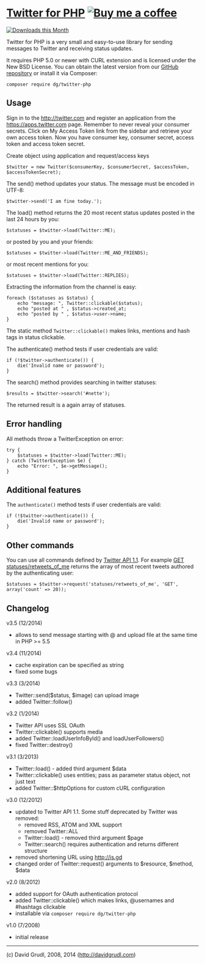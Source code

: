 [Twitter for PHP](http://phpfashion.com/twitter-for-php)  [![Buy me a coffee](http://files.nette.org/images/coffee1s.png)](https://www.paypal.com/cgi-bin/webscr?cmd=_s-xclick&hosted_button_id=QLFKBFDU6C94L)
================================

[![Downloads this Month](https://img.shields.io/packagist/dm/dg/twitter-php.svg)](https://packagist.org/packages/dg/twitter-php)

Twitter for PHP is a very small and easy-to-use library for sending
messages to Twitter and receiving status updates.

It requires PHP 5.0 or newer with CURL extension and is licensed under the New BSD License.
You can obtain the latest version from our [GitHub repository](http://github.com/dg/twitter-php)
or install it via Composer:

	composer require dg/twitter-php


Usage
-----
Sign in to the http://twitter.com and register an application from the https://apps.twitter.com page. Remember
to never reveal your consumer secrets. Click on My Access Token link from the sidebar and retrieve your own access
token. Now you have consumer key, consumer secret, access token and access token secret.

Create object using application and request/access keys

	$twitter = new Twitter($consumerKey, $consumerSecret, $accessToken, $accessTokenSecret);

The send() method updates your status. The message must be encoded in UTF-8:

	$twitter->send('I am fine today.');

The load() method returns the 20 most recent status updates
posted in the last 24 hours by you:

	$statuses = $twitter->load(Twitter::ME);

or posted by you and your friends:

	$statuses = $twitter->load(Twitter::ME_AND_FRIENDS);

or most recent mentions for you:

	$statuses = $twitter->load(Twitter::REPLIES);

Extracting the information from the channel is easy:

	foreach ($statuses as $status) {
		echo "message: ", Twitter::clickable($status);
		echo "posted at " , $status->created_at;
		echo "posted by " , $status->user->name;
	}

The static method `Twitter::clickable()` makes links, mentions and hash tags in status clickable.

The authenticate() method tests if user credentials are valid:

	if (!$twitter->authenticate()) {
		die('Invalid name or password');
	}

The search() method provides searching in twitter statuses:

	$results = $twitter->search('#nette');

The returned result is a again array of statuses.


Error handling
--------------

All methods throw a TwitterException on error:

	try {
		$statuses = $twitter->load(Twitter::ME);
	} catch (TwitterException $e) {
		echo "Error: ", $e->getMessage();
	}


Additional features
-------------------

The `authenticate()` method tests if user credentials are valid:

	if (!$twitter->authenticate()) {
		die('Invalid name or password');
	}


Other commands
--------------

You can use all commands defined by [Twitter API 1.1](https://dev.twitter.com/rest/public).
For example [GET statuses/retweets_of_me](https://dev.twitter.com/rest/reference/get/statuses/retweets_of_me)
returns the array of most recent tweets authored by the authenticating user:

	$statuses = $twitter->request('statuses/retweets_of_me', 'GET', array('count' => 20));


Changelog
---------
v3.5 (12/2014)
- allows to send message starting with @ and upload file at the same time in PHP >= 5.5

v3.4 (11/2014)
- cache expiration can be specified as string
- fixed some bugs

v3.3 (3/2014)
- Twitter::send($status, $image) can upload image
- added Twitter::follow()

v3.2 (1/2014)
- Twitter API uses SSL OAuth
- Twitter::clickable() supports media
- added Twitter::loadUserInfoById() and loadUserFollowers()
- fixed Twitter::destroy()

v3.1 (3/2013)
- Twitter::load() - added third argument $data
- Twitter::clickable() uses entities; pass as parameter status object, not just text
- added Twitter::$httpOptions for custom cURL configuration

v3.0 (12/2012)
- updated to Twitter API 1.1. Some stuff deprecated by Twitter was removed:
	- removed RSS, ATOM and XML support
	- removed Twitter::ALL
	- Twitter::load() - removed third argument $page
	- Twitter::search() requires authentication and returns different structure
- removed shortening URL using http://is.gd
- changed order of Twitter::request() arguments to $resource, $method, $data

v2.0 (8/2012)
- added support for OAuth authentication protocol
- added Twitter::clickable() which makes links, @usernames and #hashtags clickable
- installable via `composer require dg/twitter-php`

v1.0 (7/2008)
- initial release


-----
(c) David Grudl, 2008, 2014 (http://davidgrudl.com)

